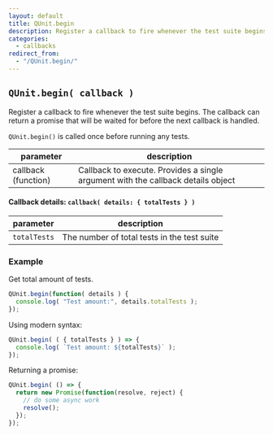 ```yaml
---
layout: default
title: QUnit.begin
description: Register a callback to fire whenever the test suite begins.
categories:
  - callbacks
redirect_from:
  - "/QUnit.begin/"
---
```


## `QUnit.begin( callback )`

Register a callback to fire whenever the test suite begins. The callback can return a promise that will be waited for before the next callback is handled.

`QUnit.begin()` is called once before running any tests.

| parameter | description |
|-----------|-------------|
| callback (function) | Callback to execute. Provides a single argument with the callback details object |

#### Callback details: `callback( details: { totalTests } )`

| parameter | description |
|-----------|-------------|
| `totalTests` | The number of total tests in the test suite |

### Example

Get total amount of tests.

```js
QUnit.begin(function( details ) {
  console.log( "Test amount:", details.totalTests );
});
```

Using modern syntax:

```js
QUnit.begin( ( { totalTests } ) => {
  console.log( `Test amount: ${totalTests}` );
});
```

Returning a promise:

```js
QUnit.begin( () => {
  return new Promise(function(resolve, reject) {
    // do some async work
    resolve();
  });
});
```

